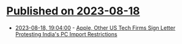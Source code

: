 # [Published on 2023-08-18](index.md)

* [2023-08-18, 19:04:00](https://apple.slashdot.org/story/23/08/18/194252/apple-other-us-tech-firms-sign-letter-protesting-indias-pc-import-restrictions?utm_source=rss1.0mainlinkanon&utm_medium=feed) - [Apple, Other US Tech Firms Sign Letter Protesting India's PC Import Restrictions](https://apple.slashdot.org/story/23/08/18/194252/apple-other-us-tech-firms-sign-letter-protesting-indias-pc-import-restrictions?utm_source=rss1.0mainlinkanon&utm_medium=feed)
